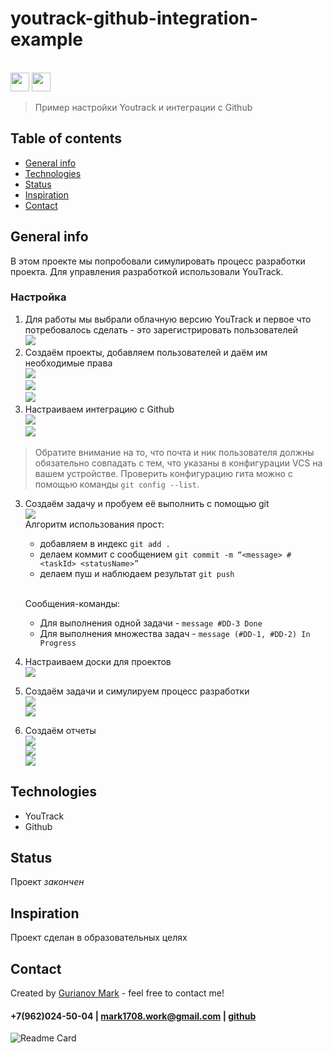 # youtrack-github-integration-example
<br/>
<img src="https://github.com/Mark1708/youtrack-github-integration-example/blob/main/assets/youtrack-logo.png?raw=true" width="30">
<img src="https://github.com/Mark1708/youtrack-github-integration-example/blob/main/assets/github-logo.png?raw=true" width="30">
<br/>

> Пример настройки Youtrack и интеграции с Github
## Table of contents
* [General info](#general-info)
* [Technologies](#technologies)
* [Status](#status)
* [Inspiration](#inspiration)
* [Contact](#contact)

## General info
В этом проекте мы попробовали симулировать процесс разработки проекта. Для управления разработкой использовали YouTrack.


### Настройка
1. Для работы мы выбрали облачную версию YouTrack и первое что потребовалось сделать - это зарегистрировать пользователей<br/>
<img src="https://github.com/Mark1708/youtrack-github-integration-example/blob/main/assets/user-registration.png?raw=true"><br/>
2. Создаём проекты, добавляем пользователей и даём им необходимые права<br/>
<img src="https://github.com/Mark1708/youtrack-github-integration-example/blob/main/assets/projects.png?raw=true"><br/>
<img src="https://github.com/Mark1708/youtrack-github-integration-example/blob/main/assets/add-users.png?raw=true"><br/>
<img src="https://github.com/Mark1708/youtrack-github-integration-example/blob/main/assets/user-access.png?raw=true"><br/>
3. Настраиваем интеграцию с Github<br/>
<img src="https://github.com/Mark1708/youtrack-github-integration-example/blob/main/assets/connect-github.png?raw=true"><br/>
<img src="https://github.com/Mark1708/youtrack-github-integration-example/blob/main/assets/check-vcs-usernames.png?raw=true"><br/>
> Обратите внимание на то, что почта и ник пользователя должны обязательно совпадать с тем, что указаны в конфигурации VCS на вашем устройстве.
> Проверить конфигурацию гита можно с помощью команды `git config --list`.
3. Создаём задачу и пробуем её выполнить с помощью git<br/>
    <img src="https://github.com/Mark1708/youtrack-github-integration-example/blob/main/assets/task.png?raw=true"><br/>
    Алгоритм использования прост: <br/>
    *  добавляем в  индекс `git add .`
    *  делаем коммит с сообщением `git commit -m “<message> #<taskId> <statusName>”`
    *  делаем пуш и наблюдаем результат `git push`
    <br/>
    
    Сообщения-команды:<br/>
    *  Для выполнения одной задачи - `message #DD-3 Done`
    *  Для выполнения множества задач - `message (#DD-1, #DD-2) In Progress`

4. Настраиваем доски для проектов<br/>
<img src="https://github.com/Mark1708/youtrack-github-integration-example/blob/main/assets/boards.png?raw=true"><br/>
5. Создаём задачи и симулируем процесс разработки<br/>
<img src="https://github.com/Mark1708/youtrack-github-integration-example/blob/main/assets/issues.png?raw=true"><br/>
<img src="https://github.com/Mark1708/youtrack-github-integration-example/blob/main/assets/simulation.png?raw=true"><br/>
6. Создаём отчеты<br/>
<img src="https://github.com/Mark1708/youtrack-github-integration-example/blob/main/assets/gant.png?raw=true"><br/>
<img src="https://github.com/Mark1708/youtrack-github-integration-example/blob/main/assets/users-report.png?raw=true"><br/>
<img src="https://github.com/Mark1708/youtrack-github-integration-example/blob/main/assets/time-report.png?raw=true"><br/>

## Technologies
* YouTrack
* Github

## Status
Проект _закончен_

## Inspiration
Проект сделан в образовательных целях

## Contact
Created by [Gurianov Mark](https://mark1708.github.io/) - feel free to contact me!
#### +7(962)024-50-04 | mark1708.work@gmail.com | [github](http://github.com/Mark1708)

![Readme Card](https://github-readme-stats.vercel.app/api/pin/?username=mark1708&repo=youtrack-github-integration-example&theme=chartreuse-dark&show_icons=true)